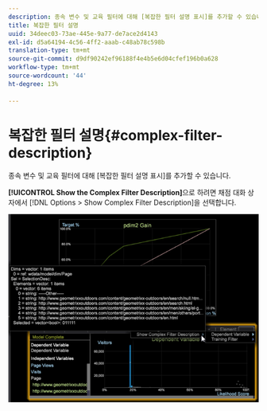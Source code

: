 ```yaml
---
description: 종속 변수 및 교육 필터에 대해 [복잡한 필터 설명 표시]를 추가할 수 있습니다.
title: 복잡한 필터 설명
uuid: 34deec03-73ae-445e-9a77-de7ace2d4143
exl-id: d5a64194-4c56-4ff2-aaab-c48ab78c598b
translation-type: tm+mt
source-git-commit: d9df90242ef96188f4e4b5e6d04cfef196b0a628
workflow-type: tm+mt
source-wordcount: '44'
ht-degree: 13%

---
```


# 복잡한 필터 설명{#complex-filter-description}

종속 변수 및 교육 필터에 대해 [복잡한 필터 설명 표시]를 추가할 수 있습니다.

**[!UICONTROL Show the Complex Filter Description]**&#x200B;으로 하려면 채점 대화 상자에서 [!DNL Options > Show Complex Filter Description]을 선택합니다.

![](assets/propensity_Show_complex.png)
